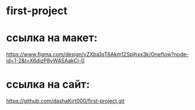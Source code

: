 # first-project
# ссылка на макет:
https://www.figma.com/design/vZXba1qT6Akm12Spjhxx3k/Oneflow?node-id=1-2&t=X6dizP8yW4SAakCj-0
# ссылка на сайт:
https://github.com/dashaKirt000/first-project.git
